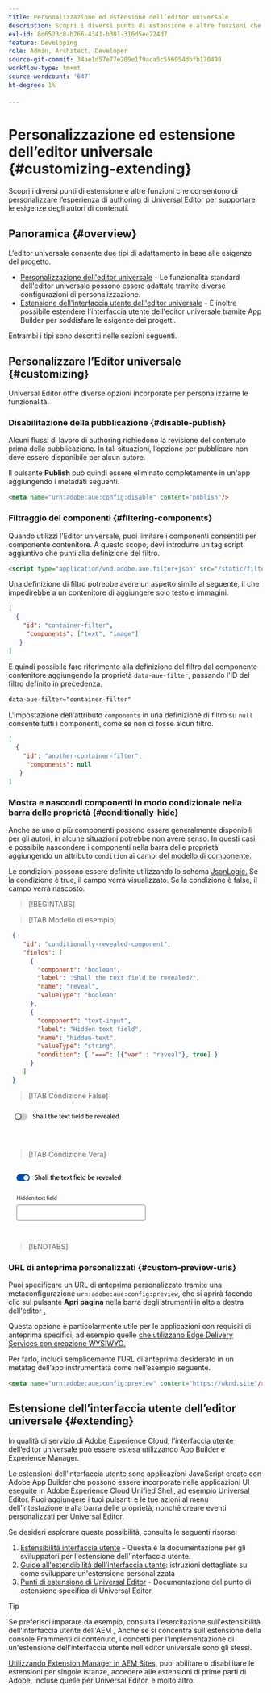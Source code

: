 ```yaml
---
title: Personalizzazione ed estensione dell’editor universale
description: Scopri i diversi punti di estensione e altre funzioni che consentono di personalizzare l’interfaccia utente di Universal Editor per soddisfare le esigenze degli autori di contenuti.
exl-id: 8d6523c8-b266-4341-b301-316d5ec224d7
feature: Developing
role: Admin, Architect, Developer
source-git-commit: 34ae1d57e77e209e179aca5c556954dbfb170498
workflow-type: tm+mt
source-wordcount: '647'
ht-degree: 1%

---
```



# Personalizzazione ed estensione dell’editor universale {#customizing-extending}

Scopri i diversi punti di estensione e altre funzioni che consentono di personalizzare l’esperienza di authoring di Universal Editor per supportare le esigenze degli autori di contenuti.

## Panoramica {#overview}

L’editor universale consente due tipi di adattamento in base alle esigenze del progetto.

* [Personalizzazione dell&#39;editor universale](#customizing) - Le funzionalità standard dell&#39;editor universale possono essere adattate tramite diverse configurazioni di personalizzazione.
* [Estensione dell&#39;interfaccia utente dell&#39;editor universale](#extending) - È inoltre possibile estendere l&#39;interfaccia utente dell&#39;editor universale tramite App Builder per soddisfare le esigenze dei progetti.

Entrambi i tipi sono descritti nelle sezioni seguenti.

## Personalizzare l’Editor universale {#customizing}

Universal Editor offre diverse opzioni incorporate per personalizzarne le funzionalità.

### Disabilitazione della pubblicazione {#disable-publish}

Alcuni flussi di lavoro di authoring richiedono la revisione del contenuto prima della pubblicazione. In tali situazioni, l’opzione per pubblicare non deve essere disponibile per alcun autore.

Il pulsante **Publish** può quindi essere eliminato completamente in un&#39;app aggiungendo i metadati seguenti.

```html
<meta name="urn:adobe:aue:config:disable" content="publish"/>
```

### Filtraggio dei componenti {#filtering-components}

Quando utilizzi l’Editor universale, puoi limitare i componenti consentiti per componente contenitore. A questo scopo, devi introdurre un tag script aggiuntivo che punti alla definizione del filtro.

```html
<script type="application/vnd.adobe.aue.filter+json" src="/static/filter-definition.json"></script>
```

Una definizione di filtro potrebbe avere un aspetto simile al seguente, il che impedirebbe a un contenitore di aggiungere solo testo e immagini.

```json
[
  {
    "id": "container-filter",
     "components": ["text", "image"]
   }
]
```

È quindi possibile fare riferimento alla definizione del filtro dal componente contenitore aggiungendo la proprietà `data-aue-filter`, passando l&#39;ID del filtro definito in precedenza.

```html
data-aue-filter="container-filter"
```

L&#39;impostazione dell&#39;attributo `components` in una definizione di filtro su `null` consente tutti i componenti, come se non ci fosse alcun filtro.

```json
[
  {
    "id": "another-container-filter",
     "components": null
   }
]
```

### Mostra e nascondi componenti in modo condizionale nella barra delle proprietà {#conditionally-hide}

Anche se uno o più componenti possono essere generalmente disponibili per gli autori, in alcune situazioni potrebbe non avere senso. In questi casi, è possibile nascondere i componenti nella barra delle proprietà aggiungendo un attributo `condition` ai campi [ del modello di componente.](/help/implementing/universal-editor/field-types.md#fields)

Le condizioni possono essere definite utilizzando lo schema [JsonLogic.](https://jsonlogic.com/) Se la condizione è true, il campo verrà visualizzato. Se la condizione è false, il campo verrà nascosto.

>[!BEGINTABS]

>[!TAB Modello di esempio]

```json
 {
    "id": "conditionally-revealed-component",
    "fields": [
      {
        "component": "boolean",
        "label": "Shall the text field be revealed?",
        "name": "reveal",
        "valueType": "boolean"
      },
      {
        "component": "text-input",
        "label": "Hidden text field",
        "name": "hidden-text",
        "valueType": "string",
        "condition": { "===": [{"var" : "reveal"}, true] }
      }
    ]
 }
```

>[!TAB Condizione False]

![Campo di testo nascosto](assets/hidden.png)

>[!TAB Condizione Vera]

![Campo di testo visualizzato](assets/shown.png)

>[!ENDTABS]

### URL di anteprima personalizzati {#custom-preview-urls}

Puoi specificare un URL di anteprima personalizzato tramite una metaconfigurazione `urn:adobe:aue:config:preview`, che si aprirà facendo clic sul pulsante **Apri pagina** nella barra degli strumenti in alto a destra dell&#39;editor [.](/help/sites-cloud/authoring/universal-editor/navigation.md#universal-editor-toolbar)

Questa opzione è particolarmente utile per le applicazioni con requisiti di anteprima specifici, ad esempio quelle [che utilizzano Edge Delivery Services con creazione WYSIWYG.](/help/edge/wysiwyg-authoring/authoring.md)

Per farlo, includi semplicemente l’URL di anteprima desiderato in un metatag dell’app instrumentata come nell’esempio seguente.

```html
<meta name="urn:adobe:aue:config:preview" content="https://wknd.site"/>
```

## Estensione dell’interfaccia utente dell’editor universale {#extending}

In qualità di servizio di Adobe Experience Cloud, l’interfaccia utente dell’editor universale può essere estesa utilizzando App Builder e Experience Manager.

Le estensioni dell’interfaccia utente sono applicazioni JavaScript create con Adobe App Builder che possono essere incorporate nelle applicazioni UI eseguite in Adobe Experience Cloud Unified Shell, ad esempio Universal Editor. Puoi aggiungere i tuoi pulsanti e le tue azioni al menu dell’intestazione e alla barra delle proprietà, nonché creare eventi personalizzati per Universal Editor.

Se desideri esplorare queste possibilità, consulta le seguenti risorse:

1. [Estensibilità interfaccia utente](https://developer.adobe.com/uix/docs/) - Questa è la documentazione per gli sviluppatori per l&#39;estensione dell&#39;interfaccia utente.
1. [Guide all&#39;estendibilità dell&#39;interfaccia utente](https://developer.adobe.com/uix/docs/guides/): istruzioni dettagliate su come sviluppare un&#39;estensione personalizzata
1. [Punti di estensione di Universal Editor](https://developer.adobe.com/uix/docs/services/aem-universal-editor/) - Documentazione del punto di estensione specifica di Universal Editor

>[!TIP]
>
>Se preferisci imparare da esempio, consulta l&#39;esercitazione sull&#39;estensibilità dell&#39;interfaccia utente dell&#39;AEM [.](https://experienceleague.adobe.com/en/docs/experience-manager-learn/cloud-service/developing/extensibility/ui/overview) Anche se si concentra sull&#39;estensione della console Frammenti di contenuto, i concetti per l&#39;implementazione di un&#39;estensione dell&#39;interfaccia utente nell&#39;editor universale sono gli stessi.

[Utilizzando Extension Manager in AEM Sites,](https://developer.adobe.com/uix/docs/extension-manager/) puoi abilitare o disabilitare le estensioni per singole istanze, accedere alle estensioni di prime parti di Adobe, incluse quelle per Universal Editor, e molto altro.
